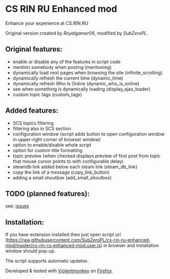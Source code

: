 # CS RIN RU Enhanced mod
Enhance your experience at CS.RIN.RU

Original version created by *Royalgamer06*, modified by _SubZeroPL_.

## Original features:
- enable or disable any of the features in script code
- mention somebody when posting (mentioning)
- dynamically load next pages when browsing the site (infinite_scrolling)
- dynamically refresh the current time (dynamic_time)
- dynamically refresh Who Is Online (dynamic_who_is_online)
- see when something is dynamically loading (display_ajax_loader)
- custom topic tags (custom_tags)

## Added features:
- SCS topics filtering
- filtering also in SCS section
- configuration window (script adds button to open configuration window in upper-right corner of browser window)
- option to enable/disable whole script
- option for custom title formatting
- topic preview (when checked displays preview of first post from topic that mouse cursor points to with configurable delay)
- steamdb link added below each steam link (steam_db_link)
- copy the link of a message (copy_link_button)
- adding a small shoutbox (add_small_shoutbox)

## TODO (planned features):
see: [issues](https://github.com/SubZeroPL/cs-rin-ru-enhanced-mod/issues)

## Installation:
If you have extension installed then just open script url (https://raw.githubusercontent.com/SubZeroPL/cs-rin-ru-enhanced-mod/master/cs-rin-ru-enhanced-mod.user.js) in browser and installation window should pop-up.

The script supports automatic updates.

Developed & tested with [Violentmonkey](https://violentmonkey.github.io/) on [Firefox](https://www.mozilla.org/en-US/firefox/new/).
